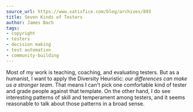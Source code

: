 ```yaml
---
source_url: https://www.satisfice.com/blog/archives/893
title: Seven Kinds of Testers
author: James Bach
tags:
- copyright
- testers
- decision making
- test automation
- community-building
---
```


Most of my work is teaching, coaching, and evaluating testers. But as a humanist, I want to apply the Diversity Heuristic: *our differences can make us a stronger team*. That means I can't pick one comfortable kind of tester and grade people against that template. On the other hand, I do see interesting patterns of skill and temperament among testers, and it seems reasonable to talk about those patterns in a broad sense.
